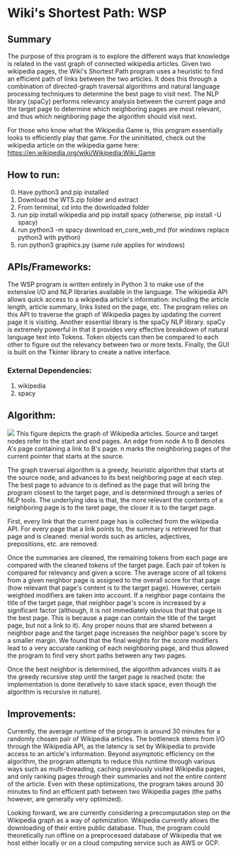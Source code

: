 # Wiki's Shortest Path: WSP
## Summary
The purpose of this program is to explore the different ways that knowledge is related in the vast graph of connected wikipedia articles. Given two wikipedia pages, the Wiki's Shortest Path program uses a heuristic to find an efficient path of links between the two articles. It does this through a combination of directed-graph traversal algorithms and natural language processing techniques to determine the best page to visit next. The NLP library (spaCy) performs relevancy analysis between the current page and the target page to determine which neighboring pages are most relevant, and thus which neighboring page the algorithm should visit next.

For those who know what the Wikipedia Game is, this program essentially looks to efficiently play that game. For the uninitiated, check out the wikipedia article on the wikipedia game here: https://en.wikipedia.org/wiki/Wikipedia:Wiki_Game

## How to run:
0. Have python3 and pip installed
1. Download the WTS.zip folder and extract
2. From terminal, cd into the downloaded folder
3. run pip install wikipedia and pip install spacy (otherwise, pip install -U spacy)
4. run python3 -m spacy download en_core_web_md (for windows replace python3 with python)
5. run python3 graphics.py (same rule applies for windows)

## APIs/Frameworks:
The WSP program is written entirely in Python 3 to make use of the extensive I/O and NLP libraries available in the language. The wikipedia API allows quick access to a wikipedia article's information: including the article length, article summary, links listed on the page, etc. The program relies on this API to traverse the graph of Wikipedia pages by updating the current page it is visiting. Another essential library is the spaCy NLP library. spaCy is extremely powerful in that it provides very effective breakdown of natural language text into Tokens. Token objects can then be compared to each other to figure out the relevancy between two or more texts. Finally, the GUI is built on the Tkinter library to create a native interface.

### External Dependencies:
1. wikipedia
2. spacy

## Algorithm:
![](https://i.imgur.com/DyXIhR3.png)
This figure depicts the graph of Wikipedia articles. Source and target nodes refer to the start and end pages. An edge from node A to B denotes A's page containing a link to B's page. n marks the neighboring pages of the current pointer that starts at the source.

The graph traversal algorithm is a greedy, heuristic algorithm that starts at the source node, and advances to its best neighboring page at each step. The best page to advance to is defined as the page that will bring the program closest to the target page, and is determined through a series of NLP tools. The underlying idea is that, the more relevant the contents of a neighboring page is to the taret page, the closer it is to the target page. 

First, every link that the current page has is collected from the wikipedia API. For every page that a link points to, the summary is retrieved for that page and is cleaned: menial words such as articles, adjectives, prepositions, etc. are removed. 

Once the summaries are cleaned, the remaining tokens from each page are compared with the cleaned tokens of the target page. Each pair of token is compared for relevancy and given a score. The average score of all tokens from a given neighbor page is assigned to the overall score for that page (how relevant that page's content is to the target page). However, certain weighted modifiers are taken into account. If a neighbor page contains the title of the target page, that neighbor page's score is increased by a significant factor (although, it is not immediately obvious that that page is the best page. This is because a page can contain the title of the target page, but not a link to it). Any proper nouns that are shared between a neighbor page and the target page increases the neighbor page's score by a smaller margin. We found that the final weights for the score modifiers lead to a very accurate ranking of each neighboring page, and thus allowed the program to find very short paths between any two pages.

Once the best neighbor is determined, the algorithm advances visits it as the greedy recursive step until the target page is reached (note: the implementation is done iteratively to save stack space, even though the algorithm is recursive in nature). 

## Improvements:
Currently, the average runtime of the program is around 30 minutes for a randomly chosen pair of Wikipedia articles. The bottleneck stems from I/O through the Wikipedia API, as the latency is set by Wikipedia to provide access to an article's information. Beyond asymptotic efficiency on the algorithm, the program attempts to reduce this runtime through various ways such as multi-threading, caching previously visited Wikipedia pages, and only ranking pages through their summaries and not the entire content of the article. Even with these optimizations, the program takes around 30 minutes to find an efficient path between two Wikipedia pages (the paths however, are generally very optimized). 

Looking forward, we are currently considering a precomputation step on the Wikipedia graph as a way of optimization. Wikipedia currently allows the downloading of their entire public database. Thus, the program could theoretically run offline on a preprocessed database of Wikipedia that we host either locally or on a cloud computing service such as AWS or GCP.
